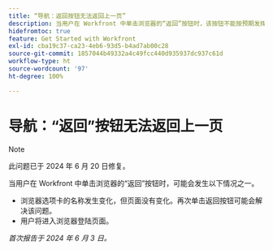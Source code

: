 ```yaml
---
title: “导航：返回按钮无法返回上一页”
description: 当用户在 Workfront 中单击浏览器的“返回”按钮时，该按钮不能按预期发挥作用。
hidefromtoc: true
feature: Get Started with Workfront
exl-id: cba19c37-ca23-4eb6-93d5-b4ad7ab00c28
source-git-commit: 1857044b49332a4c49fcc440d935937dc937c61d
workflow-type: ht
source-wordcount: '97'
ht-degree: 100%

---
```


# 导航：“返回”按钮无法返回上一页

>[!NOTE]
>
>此问题已于 2024 年 6 月 20 日修复。

当用户在 Workfront 中单击浏览器的“返回”按钮时，可能会发生以下情况之一。

* 浏览器选项卡的名称发生变化，但页面没有变化。再次单击返回按钮可能会解决该问题。
* 用户将进入浏览器登陆页面。

_首次报告于 2024 年 6 月 3 日。_
